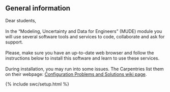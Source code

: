 <h2 id="setup">General information</h2>

<p> Dear students,<br/><br/>
In the “Modeling, Uncertainty and Data for Engineers” (MUDE) module you will use several software tools and services to code, collaborate and ask for support.<br/><br/>
Please, make sure you have an up-to-date web browser and follow the instructions below to install this software and learn to use these services.<br/><br/>
During installation, you may run into some issues. The Carpentries list them on their webpage:
<a href = "{{site.swc_github}}/workshop-template/wiki/Configuration-Problems-and-Solutions">Configuration Problems and Solutions wiki page</a>.
</p>

{% include swc/setup.html %}
